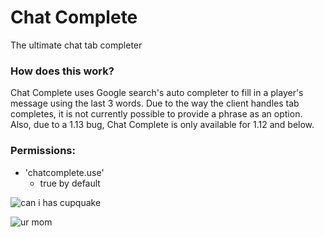 # Chat Complete
The ultimate chat tab completer

### How does this work?
Chat Complete uses Google search's auto completer to fill in a player's message using the last 3 words. Due to the way the client handles tab completes, it is not currently possible to provide a phrase as an option. Also, due to a 1.13 bug, Chat Complete is only available for 1.12 and below.

### Permissions:
- 'chatcomplete.use'
  - true by default
  
![can i has cupquake](https://i.imgur.com/oL8IJSh.png)  
  
![ur mom](https://i.imgur.com/GjCHyyx.png)
